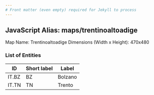 ```yaml
---
# Front matter (even empty) required for Jekyll to process
---
```


## JavaScript Alias: maps/trentinoaltoadige

Map Name: Trentinoaltoadige
Dimensions (Width x Height): 470x480





### List of Entities

ID | Short label | Label
---|---|---|
IT.BZ|BZ|Bolzano
IT.TN|TN|Trento

